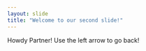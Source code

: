 ```yaml
---
layout: slide
title: "Welcome to our second slide!"
---
```

Howdy Partner!
Use the left arrow to go back!
